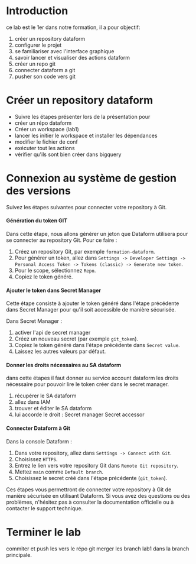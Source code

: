 # Introduction
ce lab est le 1er dans notre formation, il a pour objectif:
1. créer un repository dataform
2. configurer le projet
3. se familiariser avec l'interface graphique
4. savoir lancer et visualiser des actions dataform
5. créer un repo git
6. connecter dataform a git
7. pusher son code vers git

# Créer un repository dataform
- Suivre les étapes présenter lors de la présentation pour
- créer un répo dataform
- Créer un workspace (lab1)
- lancer les initier le workspace et installer les dépendances
- modifier le fichier de conf
- exécuter tout les actions
- vérifier qu'ils sont bien créer dans bigquery

# Connexion au système de gestion des versions

Suivez les étapes suivantes pour connecter votre repository à Git.

#### Génération du token GIT

Dans cette étape, nous allons générer un jeton que Dataform utilisera pour se connecter au repository Git. Pour ce faire :

1. Créez un repository Git, par exemple `formation-dataform`.
2. Pour générer un token, allez dans `Settings -> Developer Settings -> Personal Access Token -> Tokens (classic) -> Generate new token`.
3. Pour le scope, sélectionnez `Repo`.
4. Copiez le token généré.

#### Ajouter le token dans Secret Manager

Cette étape consiste à ajouter le token généré dans l'étape précédente dans Secret Manager pour qu'il soit accessible de manière sécurisée.

Dans Secret Manager :
1. activer l'api de secret manager
2. Créez un nouveau secret (par exemple `git_token`).
3. Copiez le token généré dans l'étape précédente dans `Secret value`.
4. Laissez les autres valeurs par défaut.

#### Donner les droits nécessaires au SA dataform
dans cette étapes il faut donner au service account dataform les droits nécessaire pour pouvoir lire le token créer dans le secret manager.
1. récupérer le SA dataform
2. allez dans IAM
3. trouver et éditer le SA dataform
4. lui accorde le droit : Secret manager Secret accessor

#### Connecter Dataform à Git

Dans la console Dataform :

1. Dans votre repository, allez dans `Settings -> Connect with Git`.
2. Choisissez `HTTPS`.
3. Entrez le lien vers votre repository Git dans `Remote Git repository`.
4. Mettez `main` comme `Default branch`.
5. Choisissez le secret créé dans l'étape précédente (`git_token`).

Ces étapes vous permettront de connecter votre repository à Git de manière sécurisée en utilisant Dataform. Si vous avez des questions ou des problèmes, n'hésitez pas à consulter la documentation officielle ou à contacter le support technique.

# Terminer le lab
commiter et push les vers le répo git
merger les branch lab1 dans la branch principale.